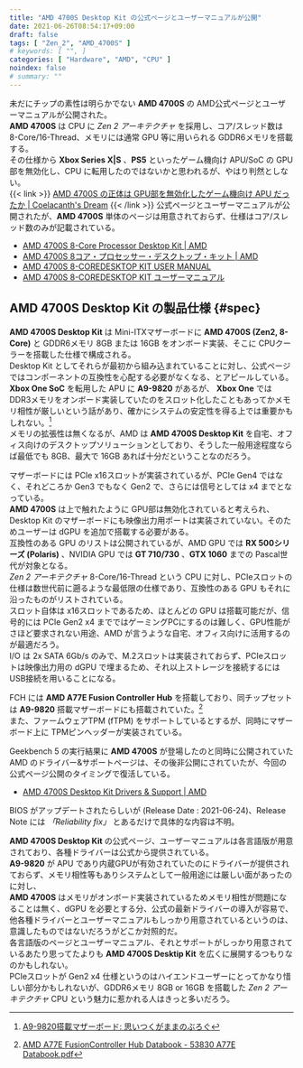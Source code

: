 ```yaml
---
title: "AMD 4700S Desktop Kit の公式ページとユーザーマニュアルが公開"
date: 2021-06-26T08:54:17+09:00
draft: false
tags: [ "Zen_2", "AMD_4700S" ]
# keywords: [ "", ]
categories: [ "Hardware", "AMD", "CPU" ]
noindex: false
# summary: ""
---
```


未だにチップの素性は明らかでない **AMD 4700S** の AMD公式ページとユーザーマニュアルが公開された。  
**AMD 4700S** は CPU に *Zen 2 アーキテクチャ* を採用し、コア/スレッド数は 8-Core/16-Thread、メモリには通常 GPU 等に用いられる GDDR6メモリを搭載する。  
その仕様から **Xbox Series X|S** 、**PS5** といったゲーム機向け APU/SoC の GPU部を無効化し、CPU に転用したのではないかと思われるが、やはり判然としない。  
{{< link >}} [AMD 4700S の正体は GPU部を無効化したゲーム機向け APU だったか | Coelacanth's Dream](/posts/2021/04/26/amd-4700s-identity/) {{< /link >}}
公式ページとユーザーマニュアルが公開されたが、**AMD 4700S** 単体のページは用意されておらず、仕様はコア/スレッド数のみが記載されている。  


 * [AMD 4700S 8-Core Processor Desktop Kit | AMD](https://www.amd.com/en/desktop-kits/amd-4700s)
 * [AMD 4700S 8コア・プロセッサー・デスクトップ・キット | AMD](https://www.amd.com/ja/desktop-kits/amd-4700s)
 * [AMD 4700S 8-COREDESKTOP KIT USER MANUAL](https://www.amd.com/system/files/documents/21791450-a-4700s-dtkit-user-manual.pdf)
 * [AMD 4700S 8-COREDESKTOP KIT ユーザーマニュアル](https://www.amd.com/system/files/documents/21791450-a-4700s-dtkit-user-manual-ja.pdf)

## AMD 4700S Desktop Kit の製品仕様 {#spec}

**AMD 4700S Desktop Kit** は Mini-ITXマザーボードに **AMD 4700S (Zen2, 8-Core)** と GDDR6メモリ 8GB または 16GB をオンボード実装、そこに CPUクーラーを搭載した仕様で構成される。  
Desktop Kit としてそれらが最初から組み込まれていることに対し、公式ページではコンポーネントの互換性を心配する必要がなくなる、とアピールしている。 **Xbox One SoC** を転用した APU に **A9-9820** があるが、 **Xbox One** では DDR3メモリをオンボード実装していたのをスロット化したこともあってかメモリ相性が厳しいという話があり、確かにシステムの安定性を得る上では重要かもしれない。[^a9-9820-review]  
メモリの拡張性は無くなるが、AMD は **AMD 4700S Desktop Kit** を自宅、オフィス向けのデスクトップソリューションとしており、そうした一般用途程度ならば最低でも 8GB、最大で 16GB あれば十分だということなのだろう。  

[^a9-9820-review]: [A9-9820搭載マザーボード: 思いつくがままのぶろぐ](https://ktyk.seesaa.net/article/478245701.html)

マザーボードには PCIe x16スロットが実装されているが、PCIe Gen4 ではなく、それどころか Gen3 でもなく Gen2 で、さらには信号としては x4 までとなっている。  
**AMD 4700S** は上で触れたように GPU部は無効化されていると考えられ、Desktop Kit のマザーボードにも映像出力用ポートは実装されていない。そのためユーザーは dGPU を追加で搭載する必要がある。  
互換性のある GPU のリストは公開されているが、AMD GPU では **RX 500シリーズ (Polaris)** 、NVIDIA GPU では **GT 710/730** 、**GTX 1060** までの Pascal世代が対象となる。  
*Zen 2 アーキテクチャ* 8-Core/16-Thread という CPU に対し、PCIeスロットの仕様は数世代前に遡るような最低限の仕様であり、互換性のある GPU もそれに沿ったものがリストされている。  
スロット自体は x16スロットであるため、ほとんどの GPU は搭載可能だが、信号的には PCIe Gen2 x4 までではゲーミングPCにするのは難しく、GPU性能がさほど要求されない用途、AMD が言うような自宅、オフィス向けに活用するのが最適だろう。  
I/O は 2x SATA 6Gb/s のみで、M.2スロットは実装されておらず、PCIeスロットは映像出力用の dGPU で埋まるため、それ以上ストレージを接続するには USB接続を用いることになる。  

FCH には **AMD A77E Fusion Controller Hub** を搭載しており、同チップセットは **A9-9820** 搭載マザーボードにも搭載されていた。[^a77e]  
また、ファームウェアTPM (fTPM) をサポートしているとするが、同時にマザーボード上に TPMピンヘッダーが実装されている。  

[^a77e]: [AMD A77E FusionController Hub Databook - 53830 A77E Databook.pdf](https://www.amd.com/system/files/TechDocs/53830%20A77E%20Databook.pdf)

Geekbench 5 の実行結果に **AMD 4700S** が登場したのと同時に公開されていた AMD のドライバー&サポートページは、その後非公開にされていたが、今回の公式ページ公開のタイミングで復活している。  

 * [AMD 4700S Desktop Kit Drivers & Support | AMD](https://www.amd.com/en/support/desktop-kit/amd-4700s-desktop-kit/amd-4700s-desktop-kit)

BIOS がアップデートされたらしいが (Release Date : 2021-06-24)、Release Note には *「Reliability fix」* とあるだけで具体的な内容は不明。  

**AMD 4700S Desktop Kit** の公式ページ、ユーザーマニュアルは各言語版が用意されており、各種ドライバーは公式から提供されている。  
**A9-9820** が APU であり内蔵GPUが有効されていたのにドライバーが提供されておらず、メモリ相性等もありシステムとして一般用途には厳しい面があったのに対し、  
**AMD 4700S** はメモリがオンボード実装されているためメモリ相性が問題になることは無く、dGPU を必要とする分、公式の最新ドライバーの導入が容易で、他各種ドライバーとユーザーマニュアルもしっかり用意されているというのは、意識したものではないだろうがどこか対照的だ。  
各言語版のページとユーザーマニュアル、それとサポートがしっかり用意されているあたり思ってたよりも **AMD 4700S Desktip Kit** を広くに展開するつもりなのかもしれない。  
PCIeスロットが Gen2 x4 仕様というのはハイエンドユーザーにとってかなり惜しい部分かもしれないが、GDDR6メモリ 8GB or 16GB を搭載した *Zen 2 アーキテクチャ* CPU という魅力に惹かれる人はきっと多いだろう。  

